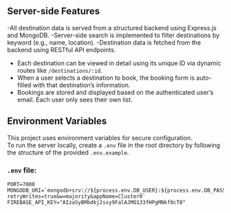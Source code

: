 ##  Server-side Features
-All destination data is served from a structured backend using Express.js and MongoDB.
-Server-side search is implemented to filter destinations by keyword (e.g., name, location).
-Destination data is fetched from the backend using RESTful API endpoints.
- Each destination can be viewed in detail using its unique ID via dynamic routes like `/destinations/:id`.
- When a user selects a destination to book, the booking form is auto-filled with that destination’s information.
- Bookings are stored and displayed based on the authenticated user’s email. Each user only sees their own list.


##  Environment Variables

This project uses environment variables for secure configuration.  
To run the server locally, create a `.env` file in the root directory by following the structure of the provided `.env.example`.

### `.env` file:
```env
PORT=7000
MONGODB_URI=`mongodb+srv://${process.env.DB_USER}:${process.env.DB_PASS}@cluster0.nb7zkyq.mongodb.net/?retryWrites=true&w=majority&appName=Cluster0`
FIREBASE_API_KEY="AIzaSyBMbdkj2ssy9FalAJMO133fHPgMNkf0cT8"

